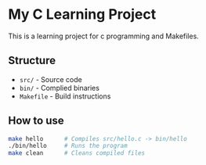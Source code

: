 # My C Learning Project

This is a learning project for c programming and Makefiles.

## Structure

- `src/` - Source code
- `bin/` - Complied binaries
- `Makefile` - Build instructions

## How to use

```bash
make hello      # Compiles src/hello.c -> bin/hello
./bin/hello     # Runs the program
make clean      # Cleans compiled files
